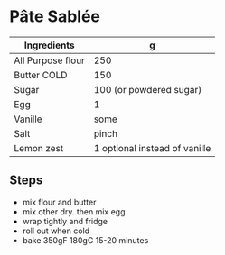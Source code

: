 # Pâte Sablée

Ingredients | g
--- | ---
All Purpose flour | 250
Butter COLD | 150
Sugar | 100 (or powdered sugar)
Egg | 1
Vanille | some
Salt | pinch
Lemon zest | 1 optional instead of vanille

## Steps
- mix flour and butter
- mix other dry. then mix egg
- wrap tightly and fridge
- roll out when cold
- bake 350gF 180gC 15-20 minutes
